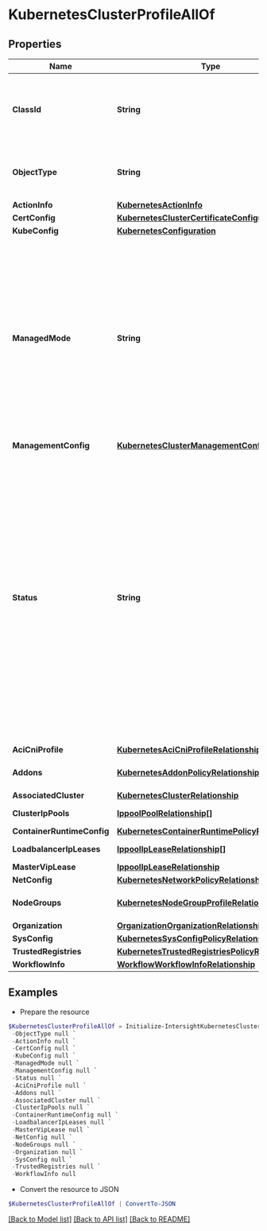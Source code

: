 # KubernetesClusterProfileAllOf
## Properties

Name | Type | Description | Notes
------------ | ------------- | ------------- | -------------
**ClassId** | **String** | The fully-qualified name of the instantiated, concrete type. This property is used as a discriminator to identify the type of the payload when marshaling and unmarshaling data. | [default to "kubernetes.ClusterProfile"]
**ObjectType** | **String** | The fully-qualified name of the instantiated, concrete type. The value should be the same as the &#39;ClassId&#39; property. | [default to "kubernetes.ClusterProfile"]
**ActionInfo** | [**KubernetesActionInfo**](KubernetesActionInfo.md) |  | [optional] 
**CertConfig** | [**KubernetesClusterCertificateConfiguration**](KubernetesClusterCertificateConfiguration.md) |  | [optional] 
**KubeConfig** | [**KubernetesConfiguration**](KubernetesConfiguration.md) |  | [optional] 
**ManagedMode** | **String** | Management mode for the cluster. In some cases Intersight kubernetes service is not required to provision and manage the management entities and endpoints (for e.g. EKS). In most other cases it will be required to provision and manage these entities and endpoints. * &#x60;Provided&#x60; - Cluster management entities and endpoints are provided by the infrastructure platform. * &#x60;Managed&#x60; - Cluster management entities and endpoints are provisioned and managed by Intersight kubernetes service. | [optional] [default to "Provided"]
**ManagementConfig** | [**KubernetesClusterManagementConfig**](KubernetesClusterManagementConfig.md) |  | [optional] 
**Status** | **String** | Status of the Kubernetes cluster and its nodes. * &#x60;Configuring&#x60; - The cluster is being configured. * &#x60;Deploying&#x60; - The cluster is being deployed. * &#x60;Undeploying&#x60; - The cluster is being undeployed. * &#x60;DeployFailed&#x60; - The cluster deployment failed. * &#x60;Upgrading&#x60; - The cluster is being upgraded. * &#x60;Deleting&#x60; - The cluster is being deleted. * &#x60;DeleteFailed&#x60; - The cluster delete failed. * &#x60;Ready&#x60; - The cluster is ready for use. * &#x60;Active&#x60; - The cluster is being active. * &#x60;Shutdown&#x60; - All the nodes in the cluster are powered off. * &#x60;Terminated&#x60; - The cluster is terminated. * &#x60;Deployed&#x60; - The cluster is deployed. The cluster may not yet be ready for use. * &#x60;UndeployFailed&#x60; - The cluster undeploy action failed. * &#x60;NotReady&#x60; - The cluster is created and some nodes are not ready. | [optional] [default to "Configuring"]
**AciCniProfile** | [**KubernetesAciCniProfileRelationship**](KubernetesAciCniProfileRelationship.md) |  | [optional] 
**Addons** | [**KubernetesAddonPolicyRelationship[]**](KubernetesAddonPolicyRelationship.md) | An array of relationships to kubernetesAddonPolicy resources. | [optional] 
**AssociatedCluster** | [**KubernetesClusterRelationship**](KubernetesClusterRelationship.md) |  | [optional] 
**ClusterIpPools** | [**IppoolPoolRelationship[]**](IppoolPoolRelationship.md) | An array of relationships to ippoolPool resources. | [optional] 
**ContainerRuntimeConfig** | [**KubernetesContainerRuntimePolicyRelationship**](KubernetesContainerRuntimePolicyRelationship.md) |  | [optional] 
**LoadbalancerIpLeases** | [**IppoolIpLeaseRelationship[]**](IppoolIpLeaseRelationship.md) | An array of relationships to ippoolIpLease resources. | [optional] 
**MasterVipLease** | [**IppoolIpLeaseRelationship**](IppoolIpLeaseRelationship.md) |  | [optional] 
**NetConfig** | [**KubernetesNetworkPolicyRelationship**](KubernetesNetworkPolicyRelationship.md) |  | [optional] 
**NodeGroups** | [**KubernetesNodeGroupProfileRelationship[]**](KubernetesNodeGroupProfileRelationship.md) | An array of relationships to kubernetesNodeGroupProfile resources. | [optional] 
**Organization** | [**OrganizationOrganizationRelationship**](OrganizationOrganizationRelationship.md) |  | [optional] 
**SysConfig** | [**KubernetesSysConfigPolicyRelationship**](KubernetesSysConfigPolicyRelationship.md) |  | [optional] 
**TrustedRegistries** | [**KubernetesTrustedRegistriesPolicyRelationship**](KubernetesTrustedRegistriesPolicyRelationship.md) |  | [optional] 
**WorkflowInfo** | [**WorkflowWorkflowInfoRelationship**](WorkflowWorkflowInfoRelationship.md) |  | [optional] 

## Examples

- Prepare the resource
```powershell
$KubernetesClusterProfileAllOf = Initialize-IntersightKubernetesClusterProfileAllOf  -ClassId null `
 -ObjectType null `
 -ActionInfo null `
 -CertConfig null `
 -KubeConfig null `
 -ManagedMode null `
 -ManagementConfig null `
 -Status null `
 -AciCniProfile null `
 -Addons null `
 -AssociatedCluster null `
 -ClusterIpPools null `
 -ContainerRuntimeConfig null `
 -LoadbalancerIpLeases null `
 -MasterVipLease null `
 -NetConfig null `
 -NodeGroups null `
 -Organization null `
 -SysConfig null `
 -TrustedRegistries null `
 -WorkflowInfo null
```

- Convert the resource to JSON
```powershell
$KubernetesClusterProfileAllOf | ConvertTo-JSON
```

[[Back to Model list]](../README.md#documentation-for-models) [[Back to API list]](../README.md#documentation-for-api-endpoints) [[Back to README]](../README.md)

